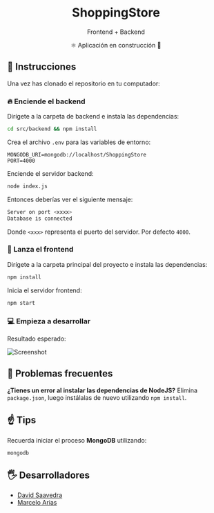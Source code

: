 <h1 align="center">ShoppingStore</h1>
<p align="center">Frontend + Backend</p>
<p align="center">⚛ Aplicación en construcción 🚧</p>

## 🚀 Instrucciones
Una vez has clonado el repositorio en tu computador:

### 🔥 Enciende el backend
Dirígete a la carpeta de backend e instala las dependencias:
```bash
cd src/backend && npm install
```
Crea el archivo `.env` para las variables de entorno:
```
MONGODB_URI=mongodb://localhost/ShoppingStore
PORT=4000
```
Enciende el servidor backend:
```bash
node index.js
```
Entonces deberías ver el siguiente mensaje:
```bash
Server on port <xxxx>
Database is connected
```
Donde `<xxx>` representa el puerto del servidor. Por defecto `4000`.
### 🎨 Lanza el frontend
Dirígete a la carpeta principal del proyecto e instala las dependencias:
```bash
npm install
```
Inicia el servidor frontend:
```bash
npm start
```
### 💻 Empieza a desarrollar
Resultado esperado:

![Screenshot](https://github.com/StoreProjects/ShoppingStore/raw/master/screenshot.png)

## 🐛 Problemas frecuentes
**¿Tienes un error al instalar las dependencias de NodeJS?** Elimina `package.json`, luego instálalas de nuevo utilizando `npm install`.

## ☝ Tips
Recuerda iniciar el proceso **MongoDB** utilizando:
```bash
mongodb
```

## 🖐 Desarrolladores
* [David Saavedra](https://github.com/ProgrammingGeek02)
* [Marcelo Arias]()
